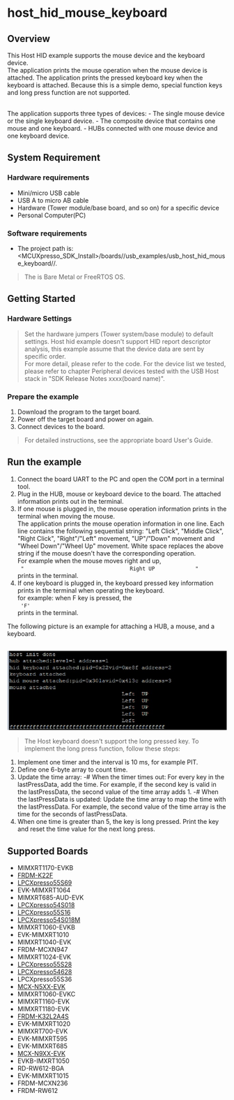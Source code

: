 # host_hid_mouse_keyboard



## Overview

This Host HID example supports the mouse device and the keyboard device. 
<br> The application prints the mouse operation when the mouse device is attached.
The application prints the pressed keyboard key when the keyboard is attached. 
Because this is a simple demo, special function keys and long press function are not supported.

<br> The application supports three types of devices:
    - The single mouse device or the single keyboard device.
    - The composite device that contains one mouse and one keyboard.
    - HUBs connected with one mouse device and one keyboard device.

## System Requirement

### Hardware requirements

- Mini/micro USB cable
- USB A to micro AB cable
- Hardware (Tower module/base board, and so on) for a specific device
- Personal Computer(PC)


### Software requirements

- The project path is: 
<br> <MCUXpresso_SDK_Install>/boards/<board>/usb_examples/usb_host_hid_mouse_keyboard/<rtos>/<toolchain>.
> The <rtos> is Bare Metal or FreeRTOS OS.


## Getting Started

### Hardware Settings

> Set the hardware jumpers (Tower system/base module) to default settings.
> Host hid example doesn't support HID report descriptor analysis, this example assume that the device data are sent by specific order. 
      <br> For more detail, please refer to the code. For the device list we tested,
      <br> please refer to chapter Peripheral devices tested with the USB Host stack in "SDK Release Notes xxxx(board name)".


### Prepare the example 

1.  Download the program to the target board.
2.  Power off the target board and power on again.
3.  Connect devices to the board.

> For detailed instructions, see the appropriate board User's Guide.

## Run the example

1.  Connect the board UART to the PC and open the COM port in a terminal tool.
2.  Plug in the HUB, mouse or keyboard device to the board. The attached information prints out in the terminal.
3.  If one mouse is plugged in, the mouse operation information prints in the terminal when moving the mouse.
    <br> The application prints the mouse operation information in one line. Each line contains the following sequential string: 
    "Left Click", "Middle Click", "Right Click", "Right"/"Left" movement, "UP"/"Down" movement and "Wheel Down"/"Wheel Up" movement.
    White space replaces the above string if the mouse doesn't have the corresponding operation.
    <br> For example when the mouse moves right and up, 
    <br> ``` "                                  Right UP             "```
    <br> prints in the terminal.
4.  If one keyboard is plugged in, the keyboard pressed key information prints in the terminal when operating the keyboard.
    <br> for example: when F key is pressed, the
    <br> ``` 'F'```
    <br> prints in the terminal.

The following picture is an example for attaching a HUB, a mouse, and a keyboard.

<br>![Attach one hub, one mouse and one keyboard](host_hid_mouse_keyboard_output.jpg "Attach one hub, one mouse and one keyboard")

> The Host keyboard doesn't support the long pressed key. To implement the long press function, follow these steps:
1. Implement one timer and the interval is 10 ms, for example PIT.
2. Define one 6-byte array to count time.
3. Update the time array:
    -# When the timer times out: For every key in the lastPressData, add the time. 
	For example, if the second key is valid in the lastPressData, the second value of the time array adds 1.
    -# When the lastPressData is updated: Update the time array to map the time with the lastPressData. 
	For example, the second value of the time array is the time for the seconds of lastPressData.
4. When one time is greater than 5, the key is long pressed. Print the key and reset the time value for the next long press.



## Supported Boards
- MIMXRT1170-EVKB
- [FRDM-K22F](../../_boards/frdmk22f/usb_examples/usb_host_hid_mouse_keyboard/example_board_readme.md)
- [LPCXpresso55S69](../../_boards/lpcxpresso55s69/usb_examples/usb_host_hid_mouse_keyboard/example_board_readme.md)
- EVK-MIMXRT1064
- MIMXRT685-AUD-EVK
- [LPCXpresso54S018](../../_boards/lpcxpresso54s018/usb_examples/usb_host_hid_mouse_keyboard/example_board_readme.md)
- [LPCXpresso55S16](../../_boards/lpcxpresso55s16/usb_examples/usb_host_hid_mouse_keyboard/example_board_readme.md)
- [LPCXpresso54S018M](../../_boards/lpcxpresso54s018m/usb_examples/usb_host_hid_mouse_keyboard/example_board_readme.md)
- MIMXRT1060-EVKB
- EVK-MIMXRT1010
- MIMXRT1040-EVK
- FRDM-MCXN947
- MIMXRT1024-EVK
- [LPCXpresso55S28](../../_boards/lpcxpresso55s28/usb_examples/usb_host_hid_mouse_keyboard/example_board_readme.md)
- [LPCXpresso54628](../../_boards/lpcxpresso54628/usb_examples/usb_host_hid_mouse_keyboard/example_board_readme.md)
- LPCXpresso55S36
- [MCX-N5XX-EVK](../../_boards/mcxn5xxevk/usb_examples/usb_host_hid_mouse_keyboard/example_board_readme.md)
- MIMXRT1060-EVKC
- MIMXRT1160-EVK
- MIMXRT1180-EVK
- [FRDM-K32L2A4S](../../_boards/frdmk32l2a4s/usb_examples/usb_host_hid_mouse_keyboard/example_board_readme.md)
- EVK-MIMXRT1020
- MIMXRT700-EVK
- EVK-MIMXRT595
- EVK-MIMXRT685
- [MCX-N9XX-EVK](../../_boards/mcxn9xxevk/usb_examples/usb_host_hid_mouse_keyboard/example_board_readme.md)
- EVKB-IMXRT1050
- RD-RW612-BGA
- EVK-MIMXRT1015
- FRDM-MCXN236
- FRDM-RW612
